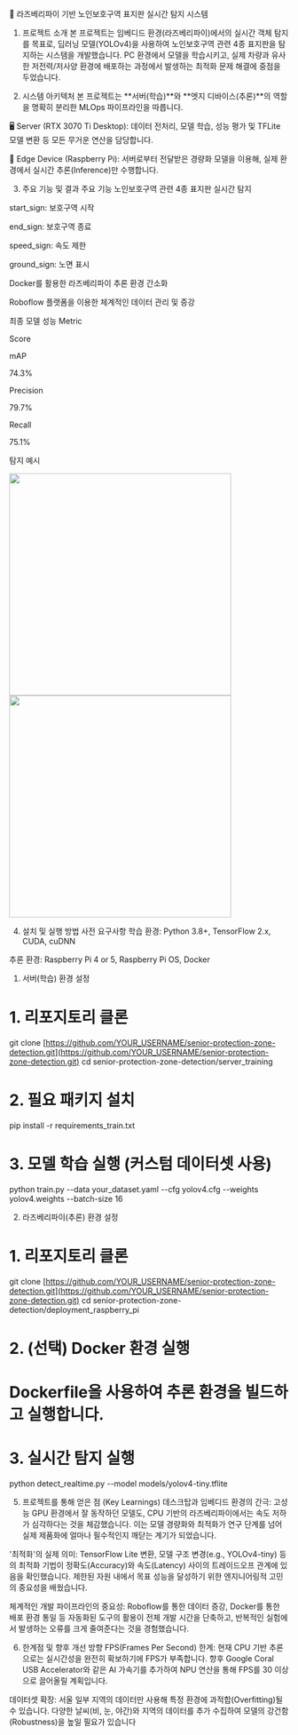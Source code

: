 🚗 라즈베리파이 기반 노인보호구역 표지판 실시간 탐지 시스템
1. 프로젝트 소개
본 프로젝트는 임베디드 환경(라즈베리파이)에서의 실시간 객체 탐지를 목표로, 딥러닝 모델(YOLOv4)을 사용하여 노인보호구역 관련 4종 표지판을 탐지하는 시스템을 개발했습니다. PC 환경에서 모델을 학습시키고, 실제 차량과 유사한 저전력/저사양 환경에 배포하는 과정에서 발생하는 최적화 문제 해결에 중점을 두었습니다.

2. 시스템 아키텍처
본 프로젝트는 **서버(학습)**와 **엣지 디바이스(추론)**의 역할을 명확히 분리한 MLOps 파이프라인을 따릅니다.

🖥️ Server (RTX 3070 Ti Desktop): 데이터 전처리, 모델 학습, 성능 평가 및 TFLite 모델 변환 등 모든 무거운 연산을 담당합니다.

🚗 Edge Device (Raspberry Pi): 서버로부터 전달받은 경량화 모델을 이용해, 실제 환경에서 실시간 추론(Inference)만 수행합니다.

3. 주요 기능 및 결과
주요 기능
노인보호구역 관련 4종 표지판 실시간 탐지

start_sign: 보호구역 시작

end_sign: 보호구역 종료

speed_sign: 속도 제한

ground_sign: 노면 표시

Docker를 활용한 라즈베리파이 추론 환경 간소화

Roboflow 플랫폼을 이용한 체계적인 데이터 관리 및 증강

최종 모델 성능
Metric

Score

mAP

74.3%

Precision

79.7%

Recall

75.1%

탐지 예시
<!-- 실제 탐지 성공 이미지들을 여기에 추가하세요 -->

<img src="YOUR_IMAGE_LINK_HERE" width="400">
<img src="YOUR_IMAGE_LINK_HERE" width="400">

4. 설치 및 실행 방법
사전 요구사항
학습 환경: Python 3.8+, TensorFlow 2.x, CUDA, cuDNN

추론 환경: Raspberry Pi 4 or 5, Raspberry Pi OS, Docker

1) 서버(학습) 환경 설정
# 1. 리포지토리 클론
git clone [https://github.com/YOUR_USERNAME/senior-protection-zone-detection.git](https://github.com/YOUR_USERNAME/senior-protection-zone-detection.git)
cd senior-protection-zone-detection/server_training

# 2. 필요 패키지 설치
pip install -r requirements_train.txt

# 3. 모델 학습 실행 (커스텀 데이터셋 사용)
python train.py --data your_dataset.yaml --cfg yolov4.cfg --weights yolov4.weights --batch-size 16

2) 라즈베리파이(추론) 환경 설정
# 1. 리포지토리 클론
git clone [https://github.com/YOUR_USERNAME/senior-protection-zone-detection.git](https://github.com/YOUR_USERNAME/senior-protection-zone-detection.git)
cd senior-protection-zone-detection/deployment_raspberry_pi

# 2. (선택) Docker 환경 실행
# Dockerfile을 사용하여 추론 환경을 빌드하고 실행합니다.

# 3. 실시간 탐지 실행
python detect_realtime.py --model models/yolov4-tiny.tflite

5. 프로젝트를 통해 얻은 점 (Key Learnings)
데스크탑과 임베디드 환경의 간극: 고성능 GPU 환경에서 잘 동작하던 모델도, CPU 기반의 라즈베리파이에서는 속도 저하가 심각하다는 것을 체감했습니다. 이는 모델 경량화와 최적화가 연구 단계를 넘어 실제 제품화에 얼마나 필수적인지 깨닫는 계기가 되었습니다.

'최적화'의 실제 의미: TensorFlow Lite 변환, 모델 구조 변경(e.g., YOLOv4-tiny) 등의 최적화 기법이 정확도(Accuracy)와 속도(Latency) 사이의 트레이드오프 관계에 있음을 확인했습니다. 제한된 자원 내에서 목표 성능을 달성하기 위한 엔지니어링적 고민의 중요성을 배웠습니다.

체계적인 개발 파이프라인의 중요성: Roboflow를 통한 데이터 증강, Docker를 통한 배포 환경 통일 등 자동화된 도구의 활용이 전체 개발 시간을 단축하고, 반복적인 실험에서 발생하는 오류를 크게 줄여준다는 것을 경험했습니다.

6. 한계점 및 향후 개선 방향
FPS(Frames Per Second) 한계: 현재 CPU 기반 추론으로는 실시간성을 완전히 확보하기에 FPS가 부족합니다. 향후 Google Coral USB Accelerator와 같은 AI 가속기를 추가하여 NPU 연산을 통해 FPS를 30 이상으로 끌어올릴 계획입니다.

데이터셋 확장: 서울 일부 지역의 데이터만 사용해 특정 환경에 과적합(Overfitting)될 수 있습니다. 다양한 날씨(비, 눈, 야간)와 지역의 데이터를 추가 수집하여 모델의 강건함(Robustness)을 높일 필요가 있습니다
